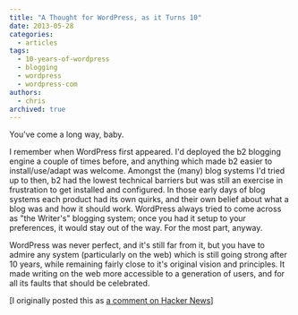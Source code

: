 ```yaml
---
title: "A Thought for WordPress, as it Turns 10"
date: 2013-05-28
categories:
  - articles
tags:
  - 10-years-of-wordpress
  - blogging
  - wordpress
  - wordpress-com
authors:
  - chris
archived: true
---
```


You've come a long way, baby.

I remember when WordPress first appeared. I'd deployed the b2 blogging engine a couple of times before, and anything which made b2 easier to install/use/adapt was welcome. Amongst the (many) blog systems I'd tried up to then, b2 had the lowest technical barriers but was still an exercise in frustration to get installed and configured. In those early days of blog systems each product had its own quirks, and their own belief about what a blog was and how it should work. WordPress always tried to come across as "the Writer's" blogging system; once you had it setup to your preferences, it would stay out of the way. For the most part, anyway.

WordPress was never perfect, and it's still far from it, but you have to admire any system (particularly on the web) which is still going strong after 10 years, while remaining fairly close to it's original vision and principles. It made writing on the web more accessible to a generation of users, and for all its faults that should be celebrated.

\[I originally posted this as [a comment on Hacker News](https://news.ycombinator.com/item?id=5779112)\]
